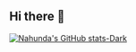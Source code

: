 ## Hi there 👋

[![Nahunda's GitHub stats-Dark](https://github-readme-stats.vercel.app/api?username=adnuhan&show_icons=true&theme=dark#gh-dark-mode-only)](https://github.com/anuraghazra/github-readme-stats#gh-dark-mode-only)
